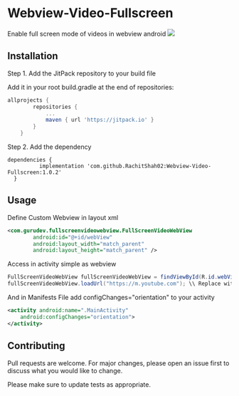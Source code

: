 # Webview-Video-Fullscreen
Enable full screen mode of videos in webview android
[![](https://jitpack.io/v/RachitShah02/Webview-Video-Fullscreen.svg)](https://jitpack.io/#RachitShah02/Webview-Video-Fullscreen)

## Installation
Step 1. Add the JitPack repository to your build file

Add it in your root build.gradle at the end of repositories:

```gradle
allprojects {
		repositories {
			...
			maven { url 'https://jitpack.io' }
		}
	}
 ``` 
 
Step 2. Add the dependency

  ```dependencies
  dependencies {
	        implementation 'com.github.RachitShah02:Webview-Video-Fullscreen:1.0.2'
	}
```

## Usage

Define Custom Webview in layout xml

```xml
<com.gurudev.fullscreenvideowebview.FullScreenVideoWebView
        android:id="@+id/webView"
        android:layout_width="match_parent"
        android:layout_height="match_parent" />
```

Access in activity simple as webview

```java
FullScreenVideoWebView fullScreenVideoWebView = findViewById(R.id.webView);
fullScreenVideoWebView.loadUrl("https://m.youtube.com"); \\ Replace with your website url
```
And in Manifests File add configChanges="orientation" to your activity

```xml
<activity android:name=".MainActivity"
    android:configChanges="orientation">
</activity>
```
## Contributing
Pull requests are welcome. For major changes, please open an issue first to discuss what you would like to change.

Please make sure to update tests as appropriate.

